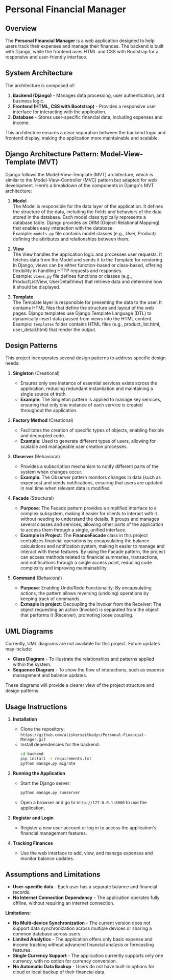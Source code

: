 # Personal Financial Manager

## Overview
The **Personal Financial Manager** is a web application designed to help users track their expenses and manage their finances. The backend is built with Django, while the frontend uses HTML and CSS with Bootstrap for a responsive and user-friendly interface.

## System Architecture
The architecture is composed of:
1. **Backend (Django)** - Manages data processing, user authentication, and business logic.
2. **Frontend (HTML, CSS with Bootstrap)** - Provides a responsive user interface for interacting with the application.
3. **Database** - Stores user-specific financial data, including expenses and income.

This architecture ensures a clear separation between the backend logic and frontend display, making the application more maintainable and scalable.

## Django Architecture Pattern: Model-View-Template (MVT)
Django follows the Model-View-Template (MVT) architecture, which is similar to the Model-View-Controller (MVC) pattern but adapted for web development. Here’s a breakdown of the components in Django's MVT architecture:

1. **Model**  
   The Model is responsible for the data layer of the application. It defines the structure of the data, including the fields and behaviors of the data stored in the database. Each model class typically represents a database table. Django provides an ORM (Object-Relational Mapping) that enables easy interaction with the database.  
   Example: `models.py` file contains model classes (e.g., User, Product) defining the attributes and relationships between them.

2. **View**  
   The View handles the application logic and processes user requests. It fetches data from the Model and sends it to the Template for rendering. In Django, views can be either function-based or class-based, offering flexibility in handling HTTP requests and responses.  
   Example: `views.py` file defines functions or classes (e.g., ProductListView, UserDetailView) that retrieve data and determine how it should be displayed.

3. **Template**  
   The Template layer is responsible for presenting the data to the user. It contains HTML files that define the structure and layout of the web pages. Django templates use Django Template Language (DTL) to dynamically insert data passed from views into the HTML content.  
   Example: `templates` folder contains HTML files (e.g., product_list.html, user_detail.html) that render the output.

## Design Patterns
This project incorporates several design patterns to address specific design needs:

1. **Singleton** (Creational)  
   - Ensures only one instance of essential services exists across the application, reducing redundant instantiation and maintaining a single source of truth.
   - **Example**: The Singleton pattern is applied to manage key services, ensuring that only one instance of each service is created throughout the application.

2. **Factory Method** (Creational)  
   - Facilitates the creation of specific types of objects, enabling flexible and decoupled code.
   - **Example**: Used to generate different types of users, allowing for scalable and manageable user creation processes.

3. **Observer** (Behavioral)  
   - Provides a subscription mechanism to notify different parts of the system when changes occur.
   - **Example**: The Observer pattern monitors changes in data (such as expenses) and sends notifications, ensuring that users are updated in real time when relevant data is modified.

4. **Facade** (Structural)  
   - **Purpose**: The Facade pattern provides a simplified interface to a complex subsystem, making it easier for clients to interact with it without needing to understand the details. It groups and manages several classes and services, allowing other parts of the application to access them through a single, unified interface.
   - **Example in Project**: The **FinanceFacade** class in this project centralizes financial operations by encapsulating the balance calculations and notification system, making it easier to manage and interact with these features. By using the Facade pattern, the project can access methods related to financial summaries, transactions, and notifications through a single access point, reducing code complexity and improving maintainability.
  
5. **Command** (Behavioral)
    - **Purpose**: Enabling Undo/Redo Functionality: By encapsulating actions, the pattern allows reversing (undoing) operations by keeping track of commands.
    - **Exmaple in project**: Decoupling the Invoker from the Receiver: The object requesting an action (Invoker) is separated from the object that performs it (Receiver), promoting loose coupling.

## UML Diagrams
Currently, UML diagrams are not available for this project. Future updates may include:
- **Class Diagram** - To illustrate the relationships and patterns applied within the system.
- **Sequence Diagram** - To show the flow of interactions, such as expense management and balance updates.

These diagrams will provide a clearer view of the project structure and design patterns.

## Usage Instructions
1. **Installation**
   - Clone the repository: `https://github.com/alisherseitkadyr/Personal-Financial-Manager.git`
   - Install dependencies for the backend:
     ```bash
     cd backend
     pip install -r requirements.txt
     python manage.py migrate
     ```

2. **Running the Application**
   - Start the Django server:
     ```bash
     python manage.py runserver
     ```
   - Open a browser and go to `http://127.0.0.1:8000` to use the application.

3. **Register and Login**
   - Register a new user account or log in to access the application's financial management features.

4. **Tracking Finances**
   - Use the web interface to add, view, and manage expenses and monitor balance updates.

## Assumptions and Limitations
- **User-specific data** - Each user has a separate balance and financial records.
- **No Internet Connection Dependency** - The application operates fully offline, without requiring an internet connection.

**Limitations**:
- **No Multi-device Synchronization** - The current version does not support data synchronization across multiple devices or sharing a common database across users.
- **Limited Analytics** - The application offers only basic expense and income tracking without advanced financial analysis or forecasting features.
- **Single Currency Support** - The application currently supports only one currency, with no option for currency conversion.
- **No Automatic Data Backup** - Users do not have built-in options for cloud or local backup of their financial data.
```
